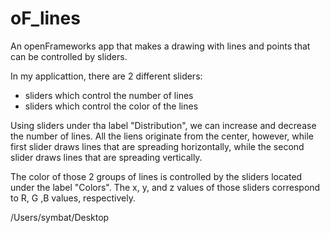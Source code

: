 # oF_lines
An openFrameworks app that makes a drawing with lines and points that can be controlled by sliders.

In my applicattion, there are 2 different sliders:
- sliders which control the number of lines
- sliders which control the color of the lines

Using sliders under tha label "Distribution", we can increase and decrease the number of lines. All the liens originate from the center, however, while first slider draws lines that are spreading horizontally, while the second slider draws lines that are spreading vertically.

The color of those 2 groups of lines is controlled by the sliders located under the label "Colors". The x, y, and z values of those sliders correspond to R, G ,B values, respectively.


/Users/symbat/Desktop



